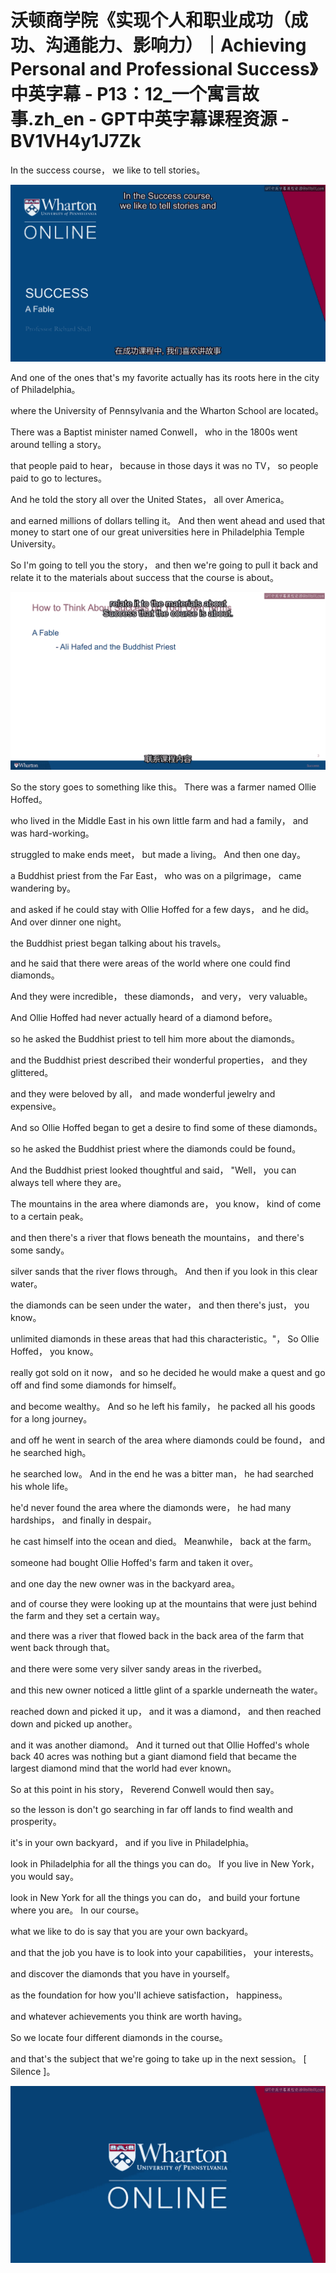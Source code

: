 # 沃顿商学院《实现个人和职业成功（成功、沟通能力、影响力）｜Achieving Personal and Professional Success》中英字幕 - P13：12_一个寓言故事.zh_en - GPT中英字幕课程资源 - BV1VH4y1J7Zk

In the success course， we like to tell stories。

![](img/85656f8f48a7e312f25e4cbe67c3bfae_1.png)

And one of the ones that's my favorite actually has its roots here in the city of Philadelphia。

where the University of Pennsylvania and the Wharton School are located。

There was a Baptist minister named Conwell， who in the 1800s went around telling a story。

that people paid to hear， because in those days it was no TV， so people paid to go to lectures。

And he told the story all over the United States， all over America。

and earned millions of dollars telling it。 And then went ahead and used that money to start one of our great universities here in Philadelphia Temple University。

So I'm going to tell you the story， and then we're going to pull it back and relate it to the materials about success that the course is about。

![](img/85656f8f48a7e312f25e4cbe67c3bfae_3.png)

So the story goes to something like this。 There was a farmer named Ollie Hoffed。

who lived in the Middle East in his own little farm and had a family， and was hard-working。

struggled to make ends meet， but made a living。 And then one day。

a Buddhist priest from the Far East， who was on a pilgrimage， came wandering by。

and asked if he could stay with Ollie Hoffed for a few days， and he did。 And over dinner one night。

the Buddhist priest began talking about his travels。

and he said that there were areas of the world where one could find diamonds。

And they were incredible， these diamonds， and very， very valuable。

And Ollie Hoffed had never actually heard of a diamond before。

so he asked the Buddhist priest to tell him more about the diamonds。

and the Buddhist priest described their wonderful properties， and they glittered。

and they were beloved by all， and made wonderful jewelry and expensive。

And so Ollie Hoffed began to get a desire to find some of these diamonds。

so he asked the Buddhist priest where the diamonds could be found。

And the Buddhist priest looked thoughtful and said， "Well， you can always tell where they are。

The mountains in the area where diamonds are， you know， kind of come to a certain peak。

and then there's a river that flows beneath the mountains， and there's some sandy。

silver sands that the river flows through。 And then if you look in this clear water。

the diamonds can be seen under the water， and then there's just， you know。

unlimited diamonds in these areas that had this characteristic。"， So Ollie Hoffed， you know。

really got sold on it now， and so he decided he would make a quest and go off and find some diamonds for himself。

and become wealthy。 And so he left his family， he packed all his goods for a long journey。

and off he went in search of the area where diamonds could be found， and he searched high。

he searched low。 And in the end he was a bitter man， he had searched his whole life。

he'd never found the area where the diamonds were， he had many hardships， and finally in despair。

he cast himself into the ocean and died。 Meanwhile， back at the farm。

someone had bought Ollie Hoffed's farm and taken it over。

and one day the new owner was in the backyard area。

and of course they were looking up at the mountains that were just behind the farm and they set a certain way。

and there was a river that flowed back in the back area of the farm that went back through that。

and there were some very silver sandy areas in the riverbed。

and this new owner noticed a little glint of a sparkle underneath the water。

reached down and picked it up， and it was a diamond， and then reached down and picked up another。

and it was another diamond。 And it turned out that Ollie Hoffed's whole back 40 acres was nothing but a giant diamond field that became the largest diamond mind that the world had ever known。

So at this point in his story， Reverend Conwell would then say。

so the lesson is don't go searching in far off lands to find wealth and prosperity。

it's in your own backyard， and if you live in Philadelphia。

look in Philadelphia for all the things you can do。 If you live in New York， you would say。

look in New York for all the things you can do， and build your fortune where you are。 In our course。

what we like to do is say that you are your own backyard。

and that the job you have is to look into your capabilities， your interests。

and discover the diamonds that you have in yourself。

as the foundation for how you'll achieve satisfaction， happiness。

and whatever achievements you think are worth having。

So we locate four different diamonds in the course。

and that's the subject that we're going to take up in the next session。 [ Silence ]。

![](img/85656f8f48a7e312f25e4cbe67c3bfae_5.png)
